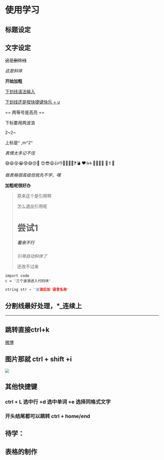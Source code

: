 # 使用学习

## 标题设定

## 文字设定

~~这是删除线~~

*这是斜体*

**开始加粗**

<u> 下划线语法输入</u>

<u>下划线还是按快捷键快乐 + u</u>

== 两等号是高亮 ==

下标要用两波浪 

2~2~

上标是^ ,m^2^

*表情太多记不住*	

😄😆😵😭😰😅😢😤 😍😎😩👍👎💯👏🔔🎁❓💣 ❤️☕️🌀 🙇💋🙏💦 💩 ❗️ 💢

*做表格很高级但我先不学*，*嘿*

**加粗呢很好办**

> 原来这个是引用啊
>
> 怎么退出引用呢
>
> #  尝试1
>
> ##### 看来不行
>
> *引用自动斜体了*
>
> 还改不过来

~~~ 
import code
c = '三个波浪进入代码块'
~~~

~~~c
string str = '波浪后加 语言名称'
~~~

## 分割线最好处理，*_连续上

*******************

## 跳转直接ctrl+k

[微博](https://www.weibo.cn)

## 图片那就 ctrl + shift +i

<img src="C:\Users\潘柏\Pictures\40bda9ba-ca79-43eb-81d4-7c6fc2617ee6.jpg" style="zoom:80%;" />

## 其他快捷键

### ctrl + L 选中行 +d 选中单词  +e 选择同格式文字

### 开头结尾都可以跳转 ctrl + home/end



## 待学：

## 表格的制作








